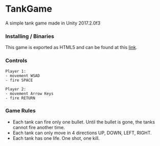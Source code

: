 # TankGame
A simple tank game made in Unity 2017.2.0f3

### Installing / Binaries

This game is exported as HTML5 and can be found at this [link](https://mithy.github.io/tank_game/).

### Controls

```
Player 1:
- movement WSAD
- fire SPACE

Player 2:
- movement Arrow Keys
- fire RETURN
```

### Game Rules

- Each tank can fire only one bullet. Until the bullet is gone, the tanks cannot fire another time.
- Each tank can only move in 4 directions UP, DOWN, LEFT, RIGHT.
- Each tank has one life. One shot, one kill.
